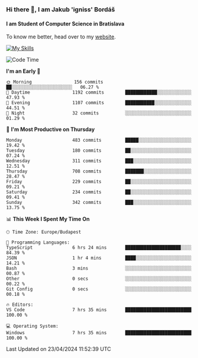 ### Hi there 👋, I am Jakub 'igniss' Bordáš

#### I am Student of Computer Science in Bratislava
To know me better, head over to my [website](https://bordas.sk).

[![My Skills](https://skillicons.dev/icons?i=js,html,css,figma,svelte,java,kotlin,python,postgresql,typescript,nest,nodejs)](https://bordas.sk)


<!--START_SECTION:waka-->
![Code Time](http://img.shields.io/badge/Code%20Time-1%2C475%20hrs%2037%20mins-blue)

**I'm an Early 🐤** 

```text
🌞 Morning                156 commits         ██░░░░░░░░░░░░░░░░░░░░░░░   06.27 % 
🌆 Daytime                1192 commits        ████████████░░░░░░░░░░░░░   47.93 % 
🌃 Evening                1107 commits        ███████████░░░░░░░░░░░░░░   44.51 % 
🌙 Night                  32 commits          ░░░░░░░░░░░░░░░░░░░░░░░░░   01.29 % 
```
📅 **I'm Most Productive on Thursday** 

```text
Monday                   483 commits         █████░░░░░░░░░░░░░░░░░░░░   19.42 % 
Tuesday                  180 commits         ██░░░░░░░░░░░░░░░░░░░░░░░   07.24 % 
Wednesday                311 commits         ███░░░░░░░░░░░░░░░░░░░░░░   12.51 % 
Thursday                 708 commits         ███████░░░░░░░░░░░░░░░░░░   28.47 % 
Friday                   229 commits         ██░░░░░░░░░░░░░░░░░░░░░░░   09.21 % 
Saturday                 234 commits         ██░░░░░░░░░░░░░░░░░░░░░░░   09.41 % 
Sunday                   342 commits         ███░░░░░░░░░░░░░░░░░░░░░░   13.75 % 
```


📊 **This Week I Spent My Time On** 

```text
🕑︎ Time Zone: Europe/Budapest

💬 Programming Languages: 
TypeScript               6 hrs 24 mins       █████████████████████░░░░   84.39 % 
JSON                     1 hr 4 mins         ████░░░░░░░░░░░░░░░░░░░░░   14.21 % 
Bash                     3 mins              ░░░░░░░░░░░░░░░░░░░░░░░░░   00.87 % 
Other                    0 secs              ░░░░░░░░░░░░░░░░░░░░░░░░░   00.22 % 
Git Config               0 secs              ░░░░░░░░░░░░░░░░░░░░░░░░░   00.18 % 

🔥 Editors: 
VS Code                  7 hrs 35 mins       █████████████████████████   100.00 % 

💻 Operating System: 
Windows                  7 hrs 35 mins       █████████████████████████   100.00 % 
```


 Last Updated on 23/04/2024 11:52:39 UTC
<!--END_SECTION:waka-->
